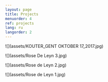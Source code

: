 ```yaml
---
layout: page
title: Projects
menuorder: 4
ref: projects
lang: ru
langorder: 2
---
```


![](assets/KOUTER_GENT OKTOBER 17_2017.jpg)

![](assets/Rose De Leyn 3.jpg)

![](assets/Rose de Leyn 2.jpg)

![](assets/Rose de Leyn 1.jpg)
